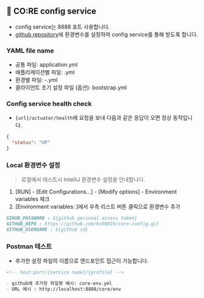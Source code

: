 ## 👻 CO:RE config service 

- config service는 8888 포트 사용합니다.
- [github repository](https://github.com/ks00919/core-config)에 환경변수를 설정하여 config service를 통해 받도록 합니다.

### YAML file name

- 공통 파일: application.yml
- 애플리케이션별 파일: <application-name>.yml
- 환경별 파일: <application-name>-<profile>.yml
- 클라이언트 초기 설정 파일 (옵션): bootstrap.yml

### Config service health check

- `{url}/actuator/health`에 요청을 보내 다음과 같은 응답이 오면 정상 동작입니다.

```json
{
  "status": "UP"
}
```

### Local 환경변수 설정

> 로컬에서 테스트시 IntelliJ 환경변수 설정을 안내합니다.

1. [RUN] - [Edit Configurations...] - [Modify options] - Environment variables 체크
2. [Environment variables: ]에서 우측 리스트 버튼 클릭으로 환경변수 추가

```md
GIHUB_PASSWORD : ${github personal access token}
GITHUB_REPO : https://github.com/ks00919/core-config.git
GITHUB_USERNAME : ${github id}
```

### Postman 테스트

- 추가한 설정 파일의 이름으로 엔드포인트 접근이 가능합니다.

```md
<!-- host:port/{service name}/{profile} -->

- github에 추가한 파일명 예시: core-env.yml
- URL 예시 : http://localhost:8888/core/env
```
